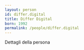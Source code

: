 ```yaml
---
layout: person
id: differ.digital
title: Differ Digital
born: 1992
permalink: /people/differ.digital
---
```


Dettagli della persona 